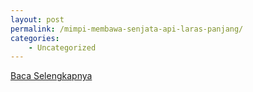 ```yaml
---
layout: post
permalink: /mimpi-membawa-senjata-api-laras-panjang/
categories:
    - Uncategorized
---
```


[Baca Selengkapnya](/06)